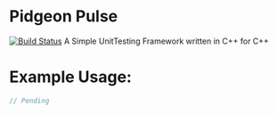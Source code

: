# Pidgeon Pulse

[![Build Status](https://jenkins.shodan.fyi/buildStatus/icon?job=PidgeonPulse)](https://jenkins.shodan.fyi/job/PidgeonPulse/)
A Simple UnitTesting Framework written in C++ for C++

# Example Usage:

```c++
// Pending
```